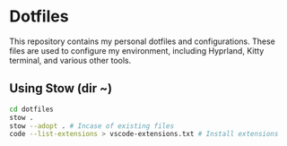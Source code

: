 
# Dotfiles

This repository contains my personal dotfiles and configurations. These files are used to configure my environment, including Hyprland, Kitty terminal, and various other tools. 

## Using Stow (dir ~)
```sh
cd dotfiles
stow .
stow --adopt . # Incase of existing files
code --list-extensions > vscode-extensions.txt # Install extensions

